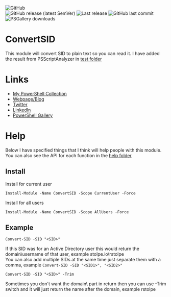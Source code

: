 ![GitHub](https://img.shields.io/github/license/rstolpe/ConvertSID?style=plastic)  
![GitHub release (latest SemVer)](https://img.shields.io/github/v/release/rstolpe/ConvertSID?sort=semver&style=plastic)  ![Last release](https://img.shields.io/github/release-date/rstolpe/ConvertSID?style=plastic)
![GitHub last commit](https://img.shields.io/github/last-commit/rstolpe/ConvertSID?style=plastic)  
![PSGallery downloads](https://img.shields.io/powershellgallery/dt/ConvertSID?style=plastic)

# ConvertSID
This module will convert SID to plain text so you can read it.
I have added the result from PSScriptAnalyzer in [test folder](https://github.com/rstolpe/ConvertSID/tree/main/test)

# Links
* [My PowerShell Collection](https://github.com/rstolpe/PSCollection)
* [Webpage/Blog](https://www.stolpe.io)
* [Twitter](https://twitter.com/rstolpes)
* [LinkedIn](https://www.linkedin.com/in/rstolpe/)
* [PowerShell Gallery](https://www.powershellgallery.com/profiles/rstolpe)

# Help
Below I have specified things that I think will help people with this module.  
You can also see the API for each function in the [help folder](https://github.com/rstolpe/ConvertSID/tree/main/help)

## Install
Install for current user
```
Install-Module -Name ConvertSID -Scope CurrentUser -Force
```

Install for all users
```
Install-Module -Name ConvertSID -Scope AllUsers -Force
```

## Example
```
Convert-SID -SID "<SID>"
```
If this SID was for an Active Directory user this would return the domain\username of that user, example stolpe.io\rstolpe  
You can also add multiple SIDs at the same time just separate them with a comma, example ```Convert-SID -SID "<SID1>", "<SID2>"```
```
Convert-SID -SID "<SID>" -Trim
```
Sometimes you don't want the domain\ part in return then you can use -Trim switch and it will just return the name after the domain\, example rstolpe


